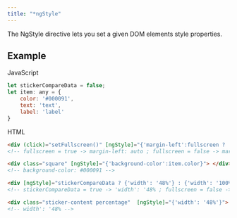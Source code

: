 ```yaml
---
title: "*ngStyle"
---
```


The NgStyle directive lets you set a given DOM elements style properties.


## Example

JavaScript
```javascript
let stickerCompareData = false;
let item: any = {
    color: '#000091',
    text: 'text',
    label: 'label'
}
```

HTML
```html
<div (click)="setFullscreen()" [ngStyle]="{'margin-left':fullscreen ? 'auto' : '24px' }"> 
<!-- fullscreen = true -> margin-left: auto ; fullscreen = false -> margin-left: 24px -->

<div class="square" [ngStyle]="{'background-color':item.color}"> </div> 
<!-- background-color: #000091 -->

<div [ngStyle]="stickerCompareData ? {'width': '48%'} : {'width': '100%'}">
<!-- stickerCompareData = true -> 'width': '48% ; fullscreen = false -> width': '100% -->

<div class="sticker-content percentage"  [ngStyle]="{'width': '48%'}">
<!-- width': '48% -->
```